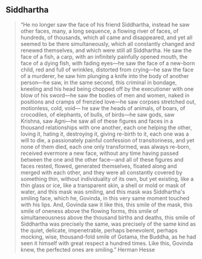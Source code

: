 ## Siddhartha

> “He no longer saw the face of his friend Siddhartha, instead he saw other faces, many, a long sequence, a flowing river of faces, of hundreds, of thousands, which all came and disappeared, and yet all seemed to be there simultaneously, which all constantly changed and renewed themselves, and which were still all Siddhartha. He saw the face of a fish, a carp, with an infinitely painfully opened mouth, the face of a dying fish, with fading eyes—he saw the face of a new-born child, red and full of wrinkles, distorted from crying—he saw the face of a murderer, he saw him plunging a knife into the body of another person—he saw, in the same second, this criminal in bondage, kneeling and his head being chopped off by the executioner with one blow of his sword—he saw the bodies of men and women, naked in positions and cramps of frenzied love—he saw corpses stretched out, motionless, cold, void— he saw the heads of animals, of boars, of crocodiles, of elephants, of bulls, of birds—he saw gods, saw Krishna, saw Agni—he saw all of these figures and faces in a thousand relationships with one another, each one helping the other, loving it, hating it, destroying it, giving re-birth to it, each one was a will to die, a passionately painful confession of transitoriness, and yet none of them died, each one only transformed, was always re-born, received evermore a new face, without any time having passed between the one and the other face—and all of these figures and faces rested, flowed, generated themselves, floated along and merged with each other, and they were all constantly covered by something thin, without individuality of its own, but yet existing, like a thin glass or ice, like a transparent skin, a shell or mold or mask of water, and this mask was smiling, and this mask was Siddhartha's smiling face, which he, Govinda, in this very same moment touched with his lips. And, Govinda saw it like this, this smile of the mask, this smile of oneness above the flowing forms, this smile of simultaneousness above the thousand births and deaths, this smile of Siddhartha was precisely the same, was precisely of the same kind as the quiet, delicate, impenetrable, perhaps benevolent, perhaps mocking, wise, thousand-fold smile of Gotama, the Buddha, as he had seen it himself with great respect a hundred times. Like this, Govinda knew, the perfected ones are smiling.”
> Herman Hesse
